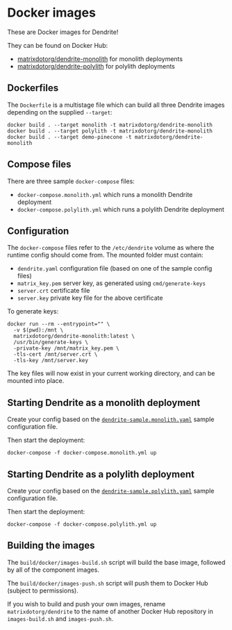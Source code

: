 # Docker images

These are Docker images for Dendrite!

They can be found on Docker Hub:

- [matrixdotorg/dendrite-monolith](https://hub.docker.com/r/matrixdotorg/dendrite-monolith) for monolith deployments
- [matrixdotorg/dendrite-polylith](https://hub.docker.com/r/matrixdotorg/dendrite-polylith) for polylith deployments

## Dockerfiles

The `Dockerfile` is a multistage file which can build all three Dendrite
images depending on the supplied `--target`:

```
docker build . --target monolith -t matrixdotorg/dendrite-monolith
docker build . --target polylith -t matrixdotorg/dendrite-monolith
docker build . --target demo-pinecone -t matrixdotorg/dendrite-monolith
```

## Compose files

There are three sample `docker-compose` files:

- `docker-compose.monolith.yml` which runs a monolith Dendrite deployment
- `docker-compose.polylith.yml` which runs a polylith Dendrite deployment

## Configuration

The `docker-compose` files refer to the `/etc/dendrite` volume as where the
runtime config should come from. The mounted folder must contain:

- `dendrite.yaml` configuration file (based on one of the sample config files)
- `matrix_key.pem` server key, as generated using `cmd/generate-keys`
- `server.crt` certificate file
- `server.key` private key file for the above certificate

To generate keys:

```
docker run --rm --entrypoint="" \
  -v $(pwd):/mnt \
  matrixdotorg/dendrite-monolith:latest \
  /usr/bin/generate-keys \
  -private-key /mnt/matrix_key.pem \
  -tls-cert /mnt/server.crt \
  -tls-key /mnt/server.key
```

The key files will now exist in your current working directory, and can be mounted into place.

## Starting Dendrite as a monolith deployment

Create your config based on the [`dendrite-sample.monolith.yaml`](https://github.com/matrix-org/dendrite/blob/main/dendrite-sample.monolith.yaml) sample configuration file.

Then start the deployment:

```
docker-compose -f docker-compose.monolith.yml up
```

## Starting Dendrite as a polylith deployment

Create your config based on the [`dendrite-sample.polylith.yaml`](https://github.com/matrix-org/dendrite/blob/main/dendrite-sample.polylith.yaml) sample configuration file.

Then start the deployment:

```
docker-compose -f docker-compose.polylith.yml up
```

## Building the images

The `build/docker/images-build.sh` script will build the base image, followed by
all of the component images.

The `build/docker/images-push.sh` script will push them to Docker Hub (subject
to permissions).

If you wish to build and push your own images, rename `matrixdotorg/dendrite` to
the name of another Docker Hub repository in `images-build.sh` and `images-push.sh`.
